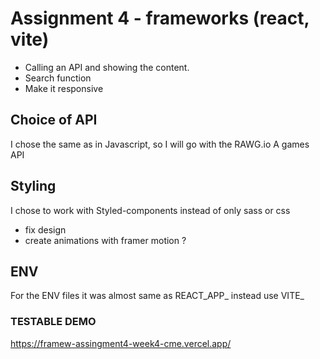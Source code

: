 # Assignment 4 - frameworks (react, vite)

- Calling an API and showing the content. 
- Search function
- Make it responsive

## Choice of API
I chose the same as in Javascript, so I will go with the RAWG.io
A games API 

## Styling
I chose to work with Styled-components instead of only sass or css

- fix design
- create animations with framer motion ?

## ENV
For the ENV files it was almost same as REACT_APP_ instead use VITE_

### TESTABLE DEMO

https://framew-assingment4-week4-cme.vercel.app/
 